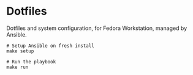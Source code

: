 # Dotfiles

Dotfiles and system configuration, for Fedora Workstation, managed by Ansible.

```
# Setup Ansible on fresh install
make setup

# Run the playbook
make run
```